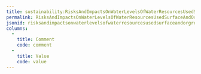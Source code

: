 ```yaml
---
title: sustainability:RisksAndImpactsOnWaterLevelsOfWaterResourcesUsedSurfaceAndOrGroundWater
permalink: RisksAndImpactsOnWaterLevelsOfWaterResourcesUsedSurfaceAndOrGroundWater.html
jsonid: risksandimpactsonwaterlevelsofwaterresourcesusedsurfaceandorgroundwater
columns:
  - 
    title: Comment
    code: comment
  - 
    title: Value
    code: value
---
```

